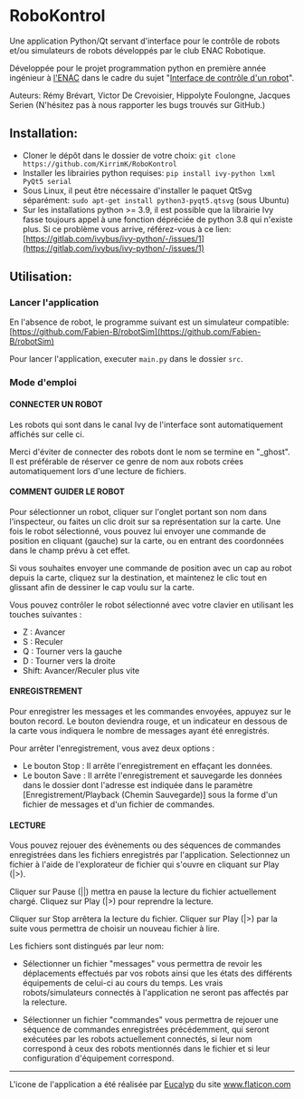 # RoboKontrol

Une application Python/Qt servant d'interface pour le contrôle de robots et/ou simulateurs de robots développés par le club ENAC Robotique.

Développée pour le projet programmation python en première année ingénieur à [l'ENAC](https://www.enac.fr) dans le cadre du sujet "[Interface de contrôle d'un robot](https://e-campus.enac.fr/moodle/pluginfile.php/34661/course/section/23938/projet%20python%20-%20Interface%20de%20contr%C3%B4le%20dun%20robot.pdf)".

Auteurs: Rémy Brévart, Victor De Crevoisier, Hippolyte Foulongne, Jacques Serien
(N'hésitez pas à nous rapporter les bugs trouvés sur GitHub.)

## Installation:

- Cloner le dépôt dans le dossier de votre choix: `git clone https://github.com/KirrimK/RoboKontrol`
- Installer les librairies python requises: `pip install ivy-python lxml PyQt5 serial`
- Sous Linux, il peut être nécessaire d'installer le paquet QtSvg séparément: `sudo apt-get install python3-pyqt5.qtsvg` (sous Ubuntu)
- Sur les installations python >= 3.9, il est possible que la librairie Ivy fasse toujours appel à une fonction dépréciée de python 3.8 qui n'existe plus. Si ce problème vous arrive, référez-vous à ce lien: [https://gitlab.com/ivybus/ivy-python/-/issues/1](https://gitlab.com/ivybus/ivy-python/-/issues/1)

## Utilisation:

### Lancer l'application
En l'absence de robot, le programme suivant est un simulateur compatible: [https://github.com/Fabien-B/robotSim](https://github.com/Fabien-B/robotSim)

Pour lancer l'application, executer `main.py` dans le dossier `src`.

### Mode d'emploi

#### CONNECTER UN ROBOT

Les robots qui sont dans le canal Ivy de l'interface sont automatiquement affichés sur celle ci.

Merci d'éviter de connecter des robots dont le nom se termine en "_ghost".
Il est préférable de réserver ce genre de nom aux robots crées automatiquement lors d'une lecture de fichiers.

#### COMMENT GUIDER LE ROBOT

Pour sélectionner un robot, cliquer sur l'onglet portant son nom dans l'inspecteur, ou faites un clic droit sur sa représentation sur la carte.
Une fois le robot sélectionné, vous pouvez lui envoyer une commande de position en cliquant (gauche) sur la carte, ou en entrant des coordonnées
dans le champ prévu à cet effet.

Si vous souhaites envoyer une commande de position avec un cap au robot depuis la carte, cliquez sur la destination, et maintenez le clic tout en glissant afin de dessiner le cap voulu sur la carte.

Vous pouvez contrôler le robot sélectionné avec votre clavier en utilisant les touches suivantes :
- Z : Avancer
- S : Reculer
- Q : Tourner vers la gauche
- D : Tourner vers la droite
- Shift: Avancer/Reculer plus vite

#### ENREGISTREMENT

Pour enregistrer les messages et les commandes envoyées, appuyez sur le bouton record. Le bouton deviendra rouge, et un indicateur en dessous de la carte vous indiquera le nombre de messages ayant été enregistrés.

Pour arrêter l'enregistrement, vous avez deux options :
- Le bouton Stop :
Il arrête l'enregistrement en effaçant les données.
- Le bouton Save :
Il arrête l'enregistrement et sauvegarde les données dans le dossier dont l'adresse est indiquée dans le paramètre [Enregistrement/Playback (Chemin Sauvegarde)] sous la forme d'un fichier de messages et d'un fichier de commandes.

#### LECTURE

Vous pouvez rejouer des évènements ou des séquences de commandes enregistrées dans les fichiers enregistrés par l'application.
Selectionnez un fichier à l'aide de l'explorateur de fichier qui s'ouvre en cliquant sur Play (|>).

Cliquer sur Pause (||) mettra en pause la lecture du fichier actuellement chargé. Cliquez sur Play (|>) pour reprendre la lecture.

Cliquer sur Stop arrêtera la lecture du fichier. Cliquer sur Play (|>) par la suite vous permettra de choisir un nouveau fichier à lire.

Les fichiers sont distingués par leur nom:
- Sélectionner un fichier "messages" vous permettra de revoir
les déplacements effectués par vos robots ainsi
que les états des différents équipements de celui-ci au cours du temps.
Les vrais robots/simulateurs connectés à l'application ne seront pas affectés par la relecture.

- Sélectionner un fichier "commandes" vous permettra de rejouer une séquence
de commandes enregistrées précédemment,
qui seront exécutées par les robots actuellement connectés,
si leur nom correspond à ceux des robots mentionnés dans le fichier et si leur configuration d'équipement correspond.

---
<div>L'icone de l'application a été réalisée par <a href="https://creativemarket.com/eucalyp" title="Eucalyp">Eucalyp</a> du site <a href="https://www.flaticon.com/" title="Flaticon">www.flaticon.com</a></div>
